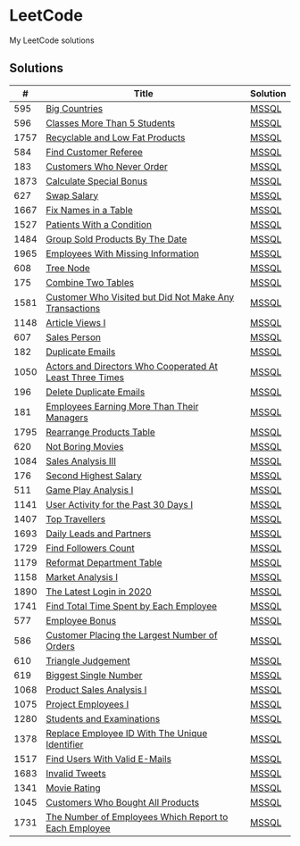 # LeetCode

My LeetCode solutions

## Solutions

| # | Title | Solution |
|---| ----- | -------- |
| 595 |[Big Countries](https://leetcode.com/problems/big-countries/)  | [MSSQL](./SQL/Big_Countries.sql)
| 596 |[Classes More Than 5 Students](https://leetcode.com/problems/classes-more-than-5-students/)  | [MSSQL](./SQL/Classes_More_Than_5_Students.sql)
| 1757 |[Recyclable and Low Fat Products](https://leetcode.com/problems/recyclable-and-low-fat-products/)  | [MSSQL](./SQL/Recyclable_and_Low_Fat_Products.sql)
| 584 |[Find Customer Referee](https://leetcode.com/problems/find-customer-referee/)  | [MSSQL](./SQL/Find_Customer_Referee.sql)
| 183 |[Customers Who Never Order](https://leetcode.com/problems/customers-who-never-order/) | [MSSQL](./SQL/Customers_Who_Never_Order.sql)
| 1873 | [Calculate Special Bonus](https://leetcode.com/problems/calculate-special-bonus/) | [MSSQL](./SQL/Calculate_Special_Bonus.sql)
| 627 | [Swap Salary](https://leetcode.com/problems/swap-salary/) | [MSSQL](./SQL/Swap_Salary.sql)
| 1667 | [Fix Names in a Table](https://leetcode.com/problems/fix-names-in-a-table/) | [MSSQL](./SQL/Fix_Names_in_a_Table.sql)
| 1527 | [Patients With a Condition](https://leetcode.com/problems/patients-with-a-condition/) | [MSSQL](./SQL/Patients_With_a_Condition.sql)
| 1484 | [Group Sold Products By The Date](https://leetcode.com/problems/group-sold-products-by-the-date/) | [MSSQL](./SQL/Group_Sold_Products_By_The_Date.sql)
| 1965 | [Employees With Missing Information](https://leetcode.com/problems/employees-with-missing-information/) | [MSSQL](./SQL/Employees_With_Missing_Information.sql)
| 608 | [Tree Node](https://leetcode.com/problems/tree-node/) | [MSSQL](./SQL/Tree_Node.sql)
| 175 | [Combine Two Tables](https://leetcode.com/problems/combine-two-tables/) | [MSSQL](./SQL/Combine_Two_Tables.sql)
| 1581 | [Customer Who Visited but Did Not Make Any Transactions](https://leetcode.com/problems/customer-who-visited-but-did-not-make-any-transactions/) | [MSSQL](./SQL/Customer_Who_Visited_but_Did_Not_Make_Any_Transactions.sql)
| 1148 | [Article Views I](https://leetcode.com/problems/article-views-i/) | [MSSQL](./SQL/Article%20Views%20I.sql)
| 607 | [Sales Person](https://leetcode.com/problems/sales-person/) | [MSSQL](./SQL/Sales_Person.sql)
| 182 | [Duplicate Emails](https://leetcode.com/problems/duplicate-emails/) | [MSSQL](./SQL/Duplicate_Emails.sql)
| 1050 | [Actors and Directors Who Cooperated At Least Three Times](https://leetcode.com/problems/actors-and-directors-who-cooperated-at-least-three-times/) | [MSSQL](./SQL/Actors_and_Directors_Who_Cooperated_At_Least_Three_Times.sql)
| 196 | [Delete Duplicate Emails](https://leetcode.com/problems/delete-duplicate-emails/) | [MSSQL](./SQL/Delete_Duplicate_Emails.sql)
| 181 | [Employees Earning More Than Their Managers](https://leetcode.com/problems/employees-earning-more-than-their-managers/) | [MSSQL](./SQL/Employees_Earning_More_Than_Their_Managers.sql)
| 1795 | [Rearrange Products Table](https://leetcode.com/problems/rearrange-products-table/) | [MSSQL](./SQL/Rearrange_Products_Table.sql)
| 620 | [Not Boring Movies](https://leetcode.com/problems/not-boring-movies/) | [MSSQL](./SQL/Not_Boring_Movies.sql)
| 1084 | [Sales Analysis III](https://leetcode.com/problems/sales-analysis-iii/) | [MSSQL](./SQL/Sales_Analysis_III.sql)
| 176 | [Second Highest Salary](https://leetcode.com/problems/second-highest-salary/) | [MSSQL](./SQL/Second_Highest_Salary.sql)
| 511 | [Game Play Analysis I](https://leetcode.com/problems/game-play-analysis-i/) | [MSSQL](./SQL/Game_Play_Analysis_I.sql)
| 1141 | [User Activity for the Past 30 Days I](https://leetcode.com/problems/user-activity-for-the-past-30-days-i/) | [MSSQL](./SQL/User_Activity_for_the_Past_30_Days_I.sql)
| 1407 | [Top Travellers](https://leetcode.com/problems/top-travellers/) | [MSSQL](./SQL/Top_Travellers.sql)
| 1693 | [Daily Leads and Partners](https://leetcode.com/problems/daily-leads-and-partners/) | [MSSQL](./SQL/Daily_Leads_and_Partners.sql)
| 1729 | [Find Followers Count](https://leetcode.com/problems/find-followers-count/) | [MSSQL](./SQL/Find_Followers_Count.sql)
| 1179 | [Reformat Department Table](https://leetcode.com/problems/reformat-department-table/) |[MSSQL](./SQL/Reformat_Department_Table.sql)
| 1158 | [Market Analysis I](https://leetcode.com/problems/market-analysis-i/) | [MSSQL](./SQL/Market_Analysis_I.sql)
| 1890 | [The Latest Login in 2020](https://leetcode.com/problems/the-latest-login-in-2020/) | [MSSQL](./SQL/The_Latest_Login_in_2020.sql)
| 1741 | [Find Total Time Spent by Each Employee](https://leetcode.com/problems/find-total-time-spent-by-each-employee/) | [MSSQL](./SQL/Find_Total_Time_Spent_by_Each_Employee.sql)
| 577 | [Employee Bonus](https://leetcode.com/problems/employee-bonus/) | [MSSQL](./SQL/Employee%20Bonus.sql)
| 586 | [Customer Placing the Largest Number of Orders](https://leetcode.com/problems/customer-placing-the-largest-number-of-orders/) | [MSSQL](./SQL/Customer_Placing%20_the_Largest_Number_of_Orders.sql)
| 610 | [Triangle Judgement](https://leetcode.com/problems/triangle-judgement/) | [MSSQL](./SQL/Triangle_Judgement.sql)
| 619 | [Biggest Single Number](https://leetcode.com/problems/biggest-single-number/) | [MSSQL](./SQL/Biggest_Single_Number.sql)
| 1068 | [Product Sales Analysis I](https://leetcode.com/problems/product-sales-analysis-i/) |[MSSQL](./SQL/Product_Sales_Analysis_I.sql)
| 1075 | [Project Employees I](https://leetcode.com/problems/project-employees-i/) | [MSSQL](./SQL/Project_Employees_I.sql)
| 1280 | [Students and Examinations](https://leetcode.com/problems/students-and-examinations/description/) | [MSSQL](./SQL/Students_and_Examinations.sql)
| 1378 | [Replace Employee ID With The Unique Identifier](https://leetcode.com/problems/replace-employee-id-with-the-unique-identifier/) | [MSSQL](./SQL/Replace_Employee_ID_With_The_Unique_Identifier.sql)
| 1517 | [Find Users With Valid E-Mails](https://leetcode.com/problems/find-users-with-valid-e-mails/) | [MSSQL](./SQL/Find_Users_With_Valid_E-Mails.sql)
| 1683 | [Invalid Tweets](https://leetcode.com/problems/invalid-tweets/) | [MSSQL](./SQL/Invalid_Tweets.sql)
| 1341 | [Movie Rating](https://leetcode.com/problems/movie-rating/) | [MSSQL](./SQL/Movie_Rating.sql)
| 1045 | [Customers Who Bought All Products](https://leetcode.com/problems/customers-who-bought-all-products/) | [MSSQL](./SQL/Customers_Who_Bought_All_Products.sql)
| 1731 | [The Number of Employees Which Report to Each Employee](https://leetcode.com/problems/the-number-of-employees-which-report-to-each-employee/) | [MSSQL](./SQL/The_Number_of_Employees_Which_Report_to_Each_Employee.sql)
